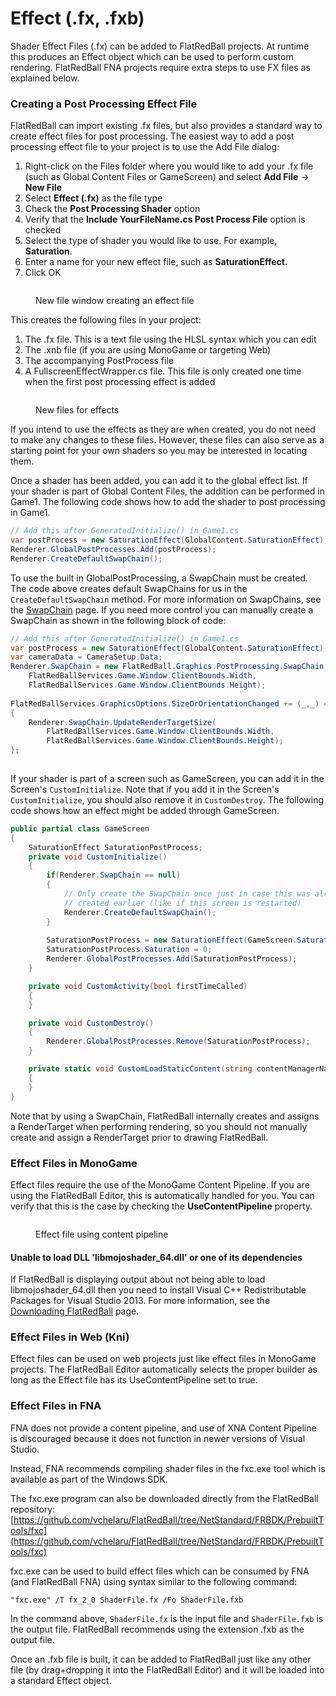 # Effect (.fx, .fxb)

Shader Effect Files (.fx) can be added to FlatRedBall projects. At runtime this produces an Effect object which can be used to perform custom rendering. FlatRedBall FNA projects require extra steps to use FX files as explained below.

### Creating a Post Processing Effect File

FlatRedBall can import existing .fx files, but also provides a standard way to create effect files for post processing. The easiest way to add a post processing effect file to your project is to use the Add File dialog:

1. Right-click on the Files folder where you would like to add your .fx file (such as Global Content Files or GameScreen) and select **Add File** -> **New File**
2. Select **Effect (.fx)** as the file type
3. Check the **Post Processing Shader** option
4. Verify that the **Include YourFileName.cs Post Process File** option is checked
5. Select the type of shader you would like to use. For example, **Saturation**.
6. Enter a name for your new effect file, such as **SaturationEffect.**
7. Click OK

<figure><img src="../../../.gitbook/assets/11_16 10 34.png" alt=""><figcaption><p>New file window creating an effect file</p></figcaption></figure>

This creates the following files in your project:

1. The .fx file. This is a text file using the HLSL syntax which you can edit
2. The .xnb file (if you are using MonoGame or targeting Web)
3. The accompanying PostProcess file
4. A FullscreenEffectWrapper.cs file. This file is only created one time when the first post processing effect is added

<figure><img src="../../../.gitbook/assets/16_07 46 16.png" alt=""><figcaption><p>New files for effects</p></figcaption></figure>

If you intend to use the effects as they are when created, you do not need to make any changes to these files. However, these files can also serve as a starting point for your own shaders so you may be interested in locating them.

Once a shader has been added, you can add it to the global effect list. If your shader is part of Global Content Files, the addition can be performed in Game1. The following code shows how to add the shader to post processing in Game1.

```csharp
// Add this after GeneratedInitialize() in Game1.cs
var postProcess = new SaturationEffect(GlobalContent.SaturationEffect);
Renderer.GlobalPostProcesses.Add(postProcess);
Renderer.CreateDefaultSwapChain();

```

To use the built in GlobalPostProcessing, a SwapChain must be created. The code above creates default SwapChains for us in the `CreateDefaultSwapChain` method. For more information on SwapChains, see the [SwapChain](../../../api/flatredball/graphics/postprocessing/swapchain.md) page. If you need more control you can manually create a SwapChain as shown in the following block of code:

```csharp
// Add this after GeneratedInitialize() in Game1.cs
var postProcess = new SaturationEffect(GlobalContent.SaturationEffect);
var cameraData = CameraSetup.Data;
Renderer.SwapChain = new FlatRedBall.Graphics.PostProcessing.SwapChain(
    FlatRedBallServices.Game.Window.ClientBounds.Width,
    FlatRedBallServices.Game.Window.ClientBounds.Height);
    
FlatRedBallServices.GraphicsOptions.SizeOrOrientationChanged += (_,_) =>
{
    Renderer.SwapChain.UpdateRenderTargetSize(
        FlatRedBallServices.Game.Window.ClientBounds.Width,
        FlatRedBallServices.Game.Window.ClientBounds.Height);
};
    

```

If your shader is part of a screen such as GameScreen, you can add it in the Screen's `CustomInitialize`. Note that if you add it in the Screen's `CustomInitialize`, you should also remove it in `CustomDestroy`. The following code shows how an effect might be added through GameScreen.

```csharp
public partial class GameScreen
{
    SaturationEffect SaturationPostProcess;
    private void CustomInitialize()
    {
        if(Renderer.SwapChain == null)
        {
            // Only create the SwapChain once just in case this was already
            // created earlier (like if this screen is restarted)
            Renderer.CreateDefaultSwapChain();
        }
        
        SaturationPostProcess = new SaturationEffect(GameScreen.SaturationEffect);
        SaturationPostProcess.Saturation = 0;
        Renderer.GlobalPostProcesses.Add(SaturationPostProcess);
    }

    private void CustomActivity(bool firstTimeCalled)
    {
    }

    private void CustomDestroy()
    {
        Renderer.GlobalPostProcesses.Remove(SaturationPostProcess);
    }

    private static void CustomLoadStaticContent(string contentManagerName)
    {
    }
}
```

Note that by using a SwapChain, FlatRedBall internally creates and assigns a RenderTarget when performing rendering, so you should not manually create and assign a RenderTarget prior to drawing FlatRedBall.

### Effect Files in MonoGame

Effect files require the use of the MonoGame Content Pipeline. If you are using the FlatRedBall Editor, this is automatically handled for you. You can verify that this is the case by checking the **UseContentPipeline** property.

<figure><img src="../../../.gitbook/assets/image (211).png" alt=""><figcaption><p>Effect file using content pipeline</p></figcaption></figure>

#### Unable to load DLL 'libmojoshader\_64.dll' or one of its dependencies

If FlatRedBall is displaying output about not being able to load libmojoshader\_64.dll then you need to install Visual C++ Redistributable Packages for Visual Studio 2013. For more information, see the [Downloading FlatRedBall](../../../#id-4-visual-c-redistributable-packages-for-visual-studio-2013) page.

### Effect Files in Web (Kni)

Effect files can be used on web projects just like effect files in MonoGame projects. The FlatRedBall Editor automatically selects the proper builder as long as the Effect file has its UseContentPipeline set to true.

### Effect Files in FNA

FNA does not provide a content pipeline, and use of XNA Content Pipeline is discouraged because it does not function in newer versions of Visual Studio.

Instead, FNA recommends compiling shader files in the fxc.exe tool which is available as part of the Windows SDK.

The fxc.exe program can also be downloaded directly from the FlatRedBall repository: [https://github.com/vchelaru/FlatRedBall/tree/NetStandard/FRBDK/PrebuiltTools/fxc](https://github.com/vchelaru/FlatRedBall/tree/NetStandard/FRBDK/PrebuiltTools/fxc)

fxc.exe can be used to build effect files which can be consumed by FNA (and FlatRedBall FNA) using syntax similar to the following command:

```
"fxc.exe" /T fx_2_0 ShaderFile.fx /Fo ShaderFile.fxb
```

In the command above, `ShaderFile.fx` is the input file and `ShaderFile.fxb` is the output file. FlatRedBall recommends using the extension .fxb as the output file.

Once an .fxb file is built, it can be added to FlatRedBall just like any other file (by drag+dropping it into the FlatRedBall Editor) and it will be loaded into a standard Effect object.
